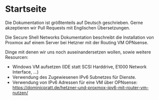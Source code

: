 # Startseite

Die Dokumentation ist größtenteils auf Deutsch geschrieben. Gerne akzeptieren wir Pull Requests mit Englischen Übersetzungen.

Die Secure Shell Networks Dokumentation beschreibt die Installation von Proxmox auf einem Server bei Hetzner mit der Routing VM OPNsense.

Dinge mit denen wir uns noch auseinandersetzen wollen, sowie weitere Resourcen:

- Windows VM aufsetzen (IDE statt SCSI Harddrive, E1000 Network Interface, ...)
- Verwendung des Zugewiesenen IPv6 Subnetzes für Dienste.
- Verwendung von IPv6 Adressen für eine VM über OPNsense: https://dominicpratt.de/hetzner-und-proxmox-ipv6-mit-router-vm-nutzen/
